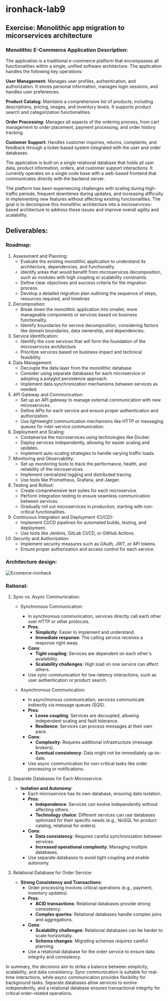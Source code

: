 # ironhack-lab9

## Exercise: Monolithic app migration to micorservices architecture
 
### Monolithic E-Commerce Application Description:

The application is a traditional e-commerce platform that encompasses all functionalities within a single, unified software architecture. The application handles the following key operations:

**User Management:** Manages user profiles, authentication, and authorization. It stores personal information, manages login sessions, and handles user preferences.

**Product Catalog:** Maintains a comprehensive list of products, including descriptions, pricing, images, and inventory levels. It supports product search and categorization functionalities.

**Order Processing:** Manages all aspects of the ordering process, from cart management to order placement, payment processing, and order history tracking.

**Customer Support:** Handles customer inquiries, returns, complaints, and feedback through a ticket-based system integrated with the user and order databases.

The application is built on a single relational database that holds all user data, product information, orders, and customer support interactions. It currently operates on a single code base with a web-based frontend that communicates directly with the backend server.

The platform has been experiencing challenges with scaling during high-traffic periods, frequent downtimes during updates, and increasing difficulty in implementing new features without affecting existing functionalities. The goal is to decompose this monolithic architecture into a microservices-based architecture to address these issues and improve overall agility and scalability.

## Deliverables:

### Roadmap:

1. Assessment and Planning: 
	* Evaluate the existing monolithic application to understand its architecture, dependencies, and functionality.
	* Identify areas that would benefit from microservices decomposition, such as modules with high coupling or scalability constraints.
	* Define clear objectives and success criteria for the migration process.
	* Develop a detailed migration plan outlining the sequence of steps, resources required, and timelines
2. Decomposition:
	* Break down the monolithic application into smaller, more manageable components or services based on business functionality.
	* Identify boundaries for service decomposition, considering factors like domain boundaries, data ownership, and dependencies.
3. Service Identification:
	* Identify the core services that will form the foundation of the microservices architecture.
	* Prioritize services based on business impact and technical feasibility.
4. Data Management:
	* Decouple the data layer from the monolithic database.
	* Consider using separate databases for each microservice or adopting a polyglot persistence approach.
	* Implement data synchronization mechanisms between services as needed.
5. API Gateway and Communication:
	* Set up an API gateway to manage external communication with new microservices.
	* Define APIs for each service and ensure proper authentication and authorization.
	* Use lightweight communication mechanisms like HTTP or messaging queues for inter-service communication.
6. Deployment and Scaling:
	* Containerize the microservices using technologies like Docker.
	* Deploy services independently, allowing for easier scaling and updates.
	* Implement auto-scaling strategies to handle varying traffic loads.
7. Monitoring and Observability:
	* Set up monitoring tools to track the performance, health, and reliability of the microservices.
	* Implement centralized logging and distributed tracing.
	* Use tools like Prometheus, Grafana, and Jaeger.
8. Testing and Rollout:
	* Create comprehensive test suites for each microservice.
	* Perform integration testing to ensure seamless communication between services.
	* Gradually roll out microservices in production, starting with non-critical functionalities.
9. Continuous Integration and Deployment (CI/CD):
	* Implement CI/CD pipelines for automated builds, testing, and deployment.
	* Use tools like Jenkins, GitLab CI/CD, or GitHub Actions.
10. Security and Authorization:
	* Implement security measures such as OAuth, JWT, or API tokens.
	* Ensure proper authorization and access control for each service.

### Architecture design:

![Ecomerce-ironhack](https://github.com/gustavoleonh/ironhack-lab9/assets/116121540/bff7c234-7a51-45e7-ac36-ee78d551b2c8)

### Rational:

1.  Sync vs. Async Communication:

    -   Synchronous Communication:

        -   In synchronous communication, services directly call each other over HTTP or other protocols.
        -   **Pros**:
            -   **Simplicity**: Easier to implement and understand.
            -   **Immediate response**: The calling service receives a response right away.
        -   **Cons**:
            -   **Tight coupling**: Services are dependent on each other's availability.
            -   **Scalability challenges**: High load on one service can affect others.
        -   Use sync communication for low-latency interactions, such as user authentication or product search.
    -   Asynchronous Communication:

        -   In asynchronous communication, services communicate indirectly via message queues (SQS).
        -   **Pros**:
            -   **Loose coupling**: Services are decoupled, allowing independent scaling and fault tolerance.
            -   **Resilience**: Services can process messages at their own pace.
        -   **Cons**:
            -   **Complexity**: Requires additional infrastructure (message brokers).
            -   **Eventual consistency**: Data might not be immediately up-to-date.
        -   Use async communication for non-critical tasks like order processing or notifications.
2.  Separate Databases for Each Microservice:

    -   **Isolation and Autonomy**:
        -   Each microservice has its own database, ensuring data isolation.
        -   **Pros**:
            -   **Independence**: Services can evolve independently without affecting others.
            -   **Technology choice**: Different services can use databases optimized for their specific needs (e.g., NoSQL for product catalog, relational for orders).
        -   **Cons**:
            -   **Data consistency**: Requires careful synchronization between services.
            -   **Increased operational complexity**: Managing multiple databases.
        -   Use separate databases to avoid tight coupling and enable autonomy.
3.  Relational Database for Order Service:

    -   **Strong Consistency and Transactions**:
        -   Order processing involves critical operations (e.g., payment, inventory updates).
        -   **Pros**:
            -   **ACID transactions**: Relational databases provide strong consistency.
            -   **Complex queries**: Relational databases handle complex joins and aggregations.
        -   **Cons**:
            -   **Scalability challenges**: Relational databases can be harder to scale horizontally.
            -   **Schema changes**: Migrating schemas requires careful planning.
        -   Use a relational database for the order service to ensure data integrity and consistency.

In summary, the decisions aim to strike a balance between simplicity, scalability, and data consistency. Sync communication is suitable for real-time interactions, while async communication provides flexibility for background tasks. Separate databases allow services to evolve independently, and a relational database ensures transactional integrity for critical order-related operations.
